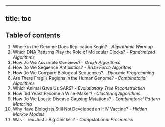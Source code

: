 -----
title: toc
-----

## Table of contents
1. Where in the Genome Does Replication Begin? - *Algorithmic Warmup*
2. Which DNA Patterns Play the Role of Molecular Clocks? - *Randomized Algorithms*
3. How Do We Assemble Genomes? - *Graph Algorithms*
4. How Do We Sequence Antibiotics?  - *Brute Force Algoritms*
5. How Do We Compare Biological Sequences? - *Dynamic Programming*
6. Are There Fragile Regions in the Human Genome? - *Combinatorial Algorithms*
7. Which Animal Gave Us SARS? - *Evolutionary Tree Reconstruction*
8. How Did Yeast Become a Wine-Maker? - *Clustering Algorithms*
9. How Do We Locate Disease-Causing Mutations? - *Combinatorial Pattern Matching*
10. Why Have Biologists Still Not Developed an HIV Vaccine? - *Hidden Markov Models*
11. Was T. rex Just a Big Chicken? - *Computational Proteomics*
